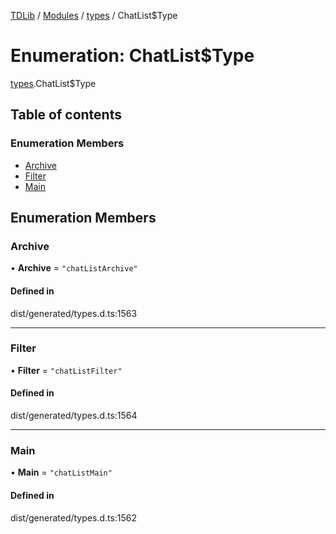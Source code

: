 [TDLib](../README.md) / [Modules](../modules.md) / [types](../modules/types.md) / ChatList$Type

# Enumeration: ChatList$Type

[types](../modules/types.md).ChatList$Type

## Table of contents

### Enumeration Members

- [Archive](types.ChatList_Type.md#archive)
- [Filter](types.ChatList_Type.md#filter)
- [Main](types.ChatList_Type.md#main)

## Enumeration Members

### Archive

• **Archive** = ``"chatListArchive"``

#### Defined in

dist/generated/types.d.ts:1563

___

### Filter

• **Filter** = ``"chatListFilter"``

#### Defined in

dist/generated/types.d.ts:1564

___

### Main

• **Main** = ``"chatListMain"``

#### Defined in

dist/generated/types.d.ts:1562
